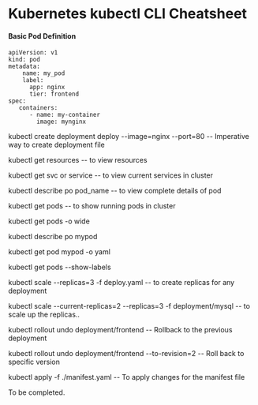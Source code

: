 # Kubernetes kubectl CLI Cheatsheet

#### Basic Pod Definition
```
apiVersion: v1
kind: pod
metadata:
    name: my_pod
    label: 
	  app: nginx
	  tier: frontend
spec:
   containers: 
	  - name: my-container
	    image: mynginx
```
kubectl create deployment deploy --image=nginx --port=80 -- Imperative way to create deployment file

kubectl get resources -- to view resources
 
kubectl get svc or service -- to view current services in cluster

kubectl describe po pod_name -- to view complete details of pod

kubectl get pods -- to show running pods in cluster

kubectl get pods -o wide 

kubectl describe po mypod

kubectl get pod mypod -o yaml

kubectl get pods --show-labels

kubectl scale --replicas=3 -f deploy.yaml -- to create replicas for any deployment 

kubectl scale --current-replicas=2 --replicas=3 -f deployment/mysql -- to scale up the replicas.. 

kubectl rollout undo deployment/frontend -- Rollback to the previous deployment

kubectl rollout undo deployment/frontend --to-revision=2  -- Roll back to specific version

kubectl apply -f ./manifest.yaml -- To apply changes for the manifest file	

To be completed.
